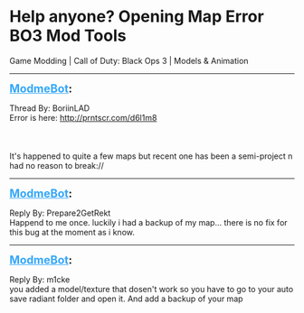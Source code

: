 # Help anyone? Opening Map Error BO3 Mod Tools
Game Modding | Call of Duty: Black Ops 3 | Models & Animation

---
<strong style="font-size: 1.4em;"><span style="text-decoration: underline;text-decoration-color: #34a7f9;"><span style="color:#34a7f9;">ModmeBot</span></span>:</strong>

<p>Thread By: BoriinLAD<br />Error is here: <a href="http://prntscr.com/d6l1m8">http://prntscr.com/d6l1m8</a>         <br /><br /><br /><br />It&#39;s happened to quite a few maps but recent one has been a semi-project n had no reason to break://</p>

---
<strong style="font-size: 1.4em;"><span style="text-decoration: underline;text-decoration-color: #34a7f9;"><span style="color:#34a7f9;">ModmeBot</span></span>:</strong>

<p>Reply By: Prepare2GetRekt<br />Happend to me once. luckily i had a backup of my map... there is no fix for this bug at the moment as i know.</p>

---
<strong style="font-size: 1.4em;"><span style="text-decoration: underline;text-decoration-color: #34a7f9;"><span style="color:#34a7f9;">ModmeBot</span></span>:</strong>

<p>Reply By: m1cke<br />you added a model/texture that dosen&#39;t work so you have to go to your auto save radiant folder and open it. And add a backup of your map</p>
